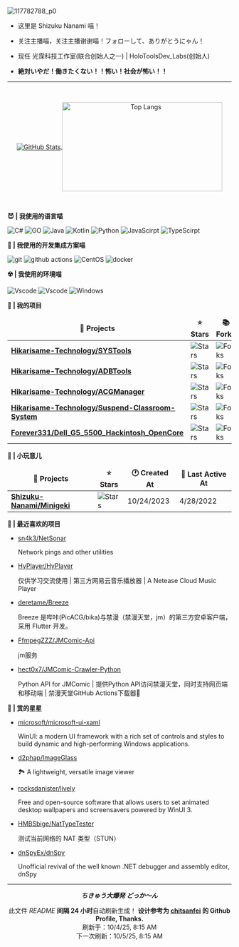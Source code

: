 ![117782788_p0](https://github.com/user-attachments/assets/38f4b2c6-de17-4db9-ba54-e35e7fecccc4)

- 这里是 Shizuku Nanami 喵！

- 关注主播喵，关注主播谢谢喵！フォローして、ありがとうにゃん！

- 现任 光霂科技工作室(联合创始人之一) | HoloToolsDev_Labs(创始人)

- **絶対いやだ！働きたくない！！怖い！社会が怖い！！**

---

<br />

<p align="center">
  <a href="https://github.com/Shizuku-Nanami/">
    <img align="center" alt="GitHub Stats" src="https://github-readme-stats.vercel.app/api?username=Shizuku-Nanami&show_icons=true&include_all_commits=true&theme=transparent" />
  </a>
  <a href="https://github.com/Shizuku-Nanami/">
    <img align="center" alt="Top Langs" height="200" width="360" src="https://github-readme-stats.vercel.app/api/top-langs/?username=Shizuku-Nanami&layout=compact&theme=transparent" />
  </a>
</p>

<br />

**😈 | 我使用的语言喵**

<p>
  <img alt="C#" src="https://custom-icon-badges.demolab.com/badge/C%23-%23239120.svg?logo=cshrp&style=for-the-badge&logoColor=white">
  <img alt="GO" src="https://img.shields.io/badge/Go-%2300ADD8.svg?&logo=go&logoColor=white&style=for-the-badge">
  <img alt="Java" src="https://img.shields.io/badge/Java-%23ED8B00.svg?logo=openjdk&logoColor=white&style=for-the-badge">
  <img alt="Kotlin" src="https://img.shields.io/badge/Kotlin-%237F52FF.svg?style=for-the-badge&logo=kotlin&logoColor=white">
  <img alt="Python" src="https://img.shields.io/badge/python-3670A0?style=for-the-badge&logo=python&logoColor=ffdd54">
  <img alt="JavaScirpt" src="https://img.shields.io/badge/JavaScript-F7DF1E.svg?style=for-the-badge&logo=JavaScript&logoColor=black">
  <img alt="TypeScirpt" src="https://img.shields.io/badge/typescript-%23007ACC.svg?style=for-the-badge&logo=typescript&logoColor=white">  
</p>


**🤤 | 我使用的开发集成方案喵**

<p>
  <img alt="git" src="https://img.shields.io/badge/git-%23F05033.svg?style=for-the-badge&logo=git&logoColor=white" />
  <img alt="github actions" src="https://img.shields.io/badge/github%20actions-%232671E5.svg?style=for-the-badge&logo=githubactions&logoColor=white" />
  <img alt="CentOS" src="https://img.shields.io/badge/CentOS-292929?style=for-the-badge&logo=centos&logoColor=white">
  <img alt="docker" src="https://img.shields.io/badge/Docker-2496ED.svg?style=for-the-badge&logo=Docker&logoColor=white">
</p>

**☢️ | 我使用的环境喵**

<p>
<img alt="Vscode" src="https://img.shields.io/badge/Visual%20Studio%20Code-0078d7.svg?style=for-the-badge&logo=visual-studio-code&logoColor=white">
<img alt="Vscode" src="https://img.shields.io/badge/Visual%20Studio-cb95f8.svg?style=for-the-badge&logo=visual-studio-code&logoColor=white">
<img alt="Windows" src="https://img.shields.io/badge/Windows-0078D6?style=for-the-badge&logo=windows&logoColor=white">
</p>

**🧪 | 我的项目**

<table><thead align=center><tr><td><b>🎁 Projects</b></td><td><b>⭐ Stars</b></td><td><b>📚 Forks</b></td><td><b>🛎 Issues</b></td><td><b>📬 Pull requests</b></td><td><b>💡 Last Commit</b></td></tr></thead><tbody><tr><td><a href=https://github.com/Hikarisame-Technology/SYSTools><b>Hikarisame-Technology/SYSTools</b></a></td><td><img alt=Stars src="https://img.shields.io/github/stars/Hikarisame-Technology/SYSTools?style=flat-square&labelColor=343b41"></td><td><img alt=Forks src="https://img.shields.io/github/forks/Hikarisame-Technology/SYSTools?style=flat-square&labelColor=343b41"></td><td><a href=https://github.com/Hikarisame-Technology/SYSTools/issues target=_blank><img alt=Issues src="https://img.shields.io/github/issues/Hikarisame-Technology/SYSTools?style=flat-square&labelColor=343b41"></a></td><td><a href=https://github.com/Hikarisame-Technology/SYSTools/pulls target=_blank><img alt="Pull Requests"src="https://img.shields.io/github/issues-pr/Hikarisame-Technology/SYSTools?style=flat-square&labelColor=343b41"></a></td><td><a href=https://github.com/Hikarisame-Technology/SYSTools/commits target=_blank><img alt="Last Commits"src="https://img.shields.io/github/last-commit/Hikarisame-Technology/SYSTools?style=flat-square&labelColor=343b41"></a></td></tr><tr><td><a href=https://github.com/Hikarisame-Technology/ADBTools><b>Hikarisame-Technology/ADBTools</b></a></td><td><img alt=Stars src="https://img.shields.io/github/stars/Hikarisame-Technology/ADBTools?style=flat-square&labelColor=343b41"></td><td><img alt=Forks src="https://img.shields.io/github/forks/Hikarisame-Technology/ADBTools?style=flat-square&labelColor=343b41"></td><td><a href=https://github.com/Hikarisame-Technology/ADBTools/issues target=_blank><img alt=Issues src="https://img.shields.io/github/issues/Hikarisame-Technology/ADBTools?style=flat-square&labelColor=343b41"></a></td><td><a href=https://github.com/Hikarisame-Technology/ADBTools/pulls target=_blank><img alt="Pull Requests"src="https://img.shields.io/github/issues-pr/Hikarisame-Technology/ADBTools?style=flat-square&labelColor=343b41"></a></td><td><a href=https://github.com/Hikarisame-Technology/ADBTools/commits target=_blank><img alt="Last Commits"src="https://img.shields.io/github/last-commit/Hikarisame-Technology/ADBTools?style=flat-square&labelColor=343b41"></a></td></tr><tr><td><a href=https://github.com/Hikarisame-Technology/ACGManager><b>Hikarisame-Technology/ACGManager</b></a></td><td><img alt=Stars src="https://img.shields.io/github/stars/Hikarisame-Technology/ACGManager?style=flat-square&labelColor=343b41"></td><td><img alt=Forks src="https://img.shields.io/github/forks/Hikarisame-Technology/ACGManager?style=flat-square&labelColor=343b41"></td><td><a href=https://github.com/Hikarisame-Technology/ACGManager/issues target=_blank><img alt=Issues src="https://img.shields.io/github/issues/Hikarisame-Technology/ACGManager?style=flat-square&labelColor=343b41"></a></td><td><a href=https://github.com/Hikarisame-Technology/ACGManager/pulls target=_blank><img alt="Pull Requests"src="https://img.shields.io/github/issues-pr/Hikarisame-Technology/ACGManager?style=flat-square&labelColor=343b41"></a></td><td><a href=https://github.com/Hikarisame-Technology/ACGManager/commits target=_blank><img alt="Last Commits"src="https://img.shields.io/github/last-commit/Hikarisame-Technology/ACGManager?style=flat-square&labelColor=343b41"></a></td></tr><tr><td><a href=https://github.com/Hikarisame-Technology/Suspend-Classroom-System><b>Hikarisame-Technology/Suspend-Classroom-System</b></a></td><td><img alt=Stars src="https://img.shields.io/github/stars/Hikarisame-Technology/Suspend-Classroom-System?style=flat-square&labelColor=343b41"></td><td><img alt=Forks src="https://img.shields.io/github/forks/Hikarisame-Technology/Suspend-Classroom-System?style=flat-square&labelColor=343b41"></td><td><a href=https://github.com/Hikarisame-Technology/Suspend-Classroom-System/issues target=_blank><img alt=Issues src="https://img.shields.io/github/issues/Hikarisame-Technology/Suspend-Classroom-System?style=flat-square&labelColor=343b41"></a></td><td><a href=https://github.com/Hikarisame-Technology/Suspend-Classroom-System/pulls target=_blank><img alt="Pull Requests"src="https://img.shields.io/github/issues-pr/Hikarisame-Technology/Suspend-Classroom-System?style=flat-square&labelColor=343b41"></a></td><td><a href=https://github.com/Hikarisame-Technology/Suspend-Classroom-System/commits target=_blank><img alt="Last Commits"src="https://img.shields.io/github/last-commit/Hikarisame-Technology/Suspend-Classroom-System?style=flat-square&labelColor=343b41"></a></td></tr><tr><td><a href=https://github.com/Forever331/Dell_G5_5500_Hackintosh_OpenCore><b>Forever331/Dell_G5_5500_Hackintosh_OpenCore</b></a></td><td><img alt=Stars src="https://img.shields.io/github/stars/Forever331/Dell_G5_5500_Hackintosh_OpenCore?style=flat-square&labelColor=343b41"></td><td><img alt=Forks src="https://img.shields.io/github/forks/Forever331/Dell_G5_5500_Hackintosh_OpenCore?style=flat-square&labelColor=343b41"></td><td><a href=https://github.com/Forever331/Dell_G5_5500_Hackintosh_OpenCore/issues target=_blank><img alt=Issues src="https://img.shields.io/github/issues/Forever331/Dell_G5_5500_Hackintosh_OpenCore?style=flat-square&labelColor=343b41"></a></td><td><a href=https://github.com/Forever331/Dell_G5_5500_Hackintosh_OpenCore/pulls target=_blank><img alt="Pull Requests"src="https://img.shields.io/github/issues-pr/Forever331/Dell_G5_5500_Hackintosh_OpenCore?style=flat-square&labelColor=343b41"></a></td><td><a href=https://github.com/Forever331/Dell_G5_5500_Hackintosh_OpenCore/commits target=_blank><img alt="Last Commits"src="https://img.shields.io/github/last-commit/Forever331/Dell_G5_5500_Hackintosh_OpenCore?style=flat-square&labelColor=343b41"></a></td></tr></tbody></table>

**🎩 | 小玩意儿**

<table><thead align=center><tr><td><b>🎁 Projects</b></td><td><b>⭐ Stars</b></td><td><b>🕐 Created At</b></td><td><b>📅 Last Active At</b></td></tr></thead><tbody><tr><td><a href=https://github.com/Shizuku-Nanami/Minigeki target=_blank><b>Shizuku-Nanami/Minigeki</b></a></td><td><img alt=Stars src="https://img.shields.io/github/stars/Shizuku-Nanami/Minigeki?style=flat-square&labelColor=343b41"></td><td>10/24/2023</td><td>4/28/2022</td></tr></tbody></table>

**💖 | 最近喜欢的项目**

<ul><li><a href=https://github.com/sn4k3/NetSonar>sn4k3/NetSonar</a><p>Network pings and other utilities</p></li><li><a href=https://github.com/HyPlayer/HyPlayer>HyPlayer/HyPlayer</a><p>仅供学习交流使用 | 第三方网易云音乐播放器 | A Netease Cloud Music Player</p></li><li><a href=https://github.com/deretame/Breeze>deretame/Breeze</a><p>Breeze 是哔咔(PicACG/bika)与禁漫（禁漫天堂，jm）的第三方安卓客户端，采用 Flutter 开发。</p></li><li><a href=https://github.com/FfmpegZZZ/JMComic-Api>FfmpegZZZ/JMComic-Api</a><p>jm服务</p></li><li><a href=https://github.com/hect0x7/JMComic-Crawler-Python>hect0x7/JMComic-Crawler-Python</a><p>Python API for JMComic | 提供Python API访问禁漫天堂，同时支持网页端和移动端 | 禁漫天堂GitHub Actions下载器🚀</p></li></ul>

**🌟 | 赏的星星**

<ul><li><a href=https://github.com/microsoft/microsoft-ui-xaml>microsoft/microsoft-ui-xaml</a><p>WinUI: a modern UI framework with a rich set of controls and styles to build dynamic and high-performing Windows applications.</p></li><li><a href=https://github.com/d2phap/ImageGlass>d2phap/ImageGlass</a><p>🏞 A lightweight, versatile image viewer</p></li><li><a href=https://github.com/rocksdanister/lively>rocksdanister/lively</a><p>Free and open-source software that allows users to set animated desktop wallpapers and screensavers powered by WinUI 3.</p></li><li><a href=https://github.com/HMBSbige/NatTypeTester>HMBSbige/NatTypeTester</a><p>测试当前网络的 NAT 类型（STUN）</p></li><li><a href=https://github.com/dnSpyEx/dnSpy>dnSpyEx/dnSpy</a><p>Unofficial revival of the well known .NET debugger and assembly editor, dnSpy</p></li></ul>

------------

<p align=center><strong><i> ちきゅう大爆発 どっか～ん  </i></strong></p>
<p align=center>此文件 <i>README</i> <b>间隔 24 小时</b>自动刷新生成！ <b>设计参考为 <a href=https://github.com/chitsanfei/chitsanfei>chitsanfei</a> 的 Github Profile, Thanks.</b><br>刷新于：10/4/25, 8:15 AM<br>下一次刷新：10/5/25, 8:15 AM</p>
